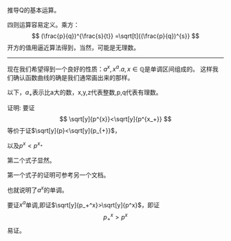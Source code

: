 
推导Q的基本运算。

四则运算容易定义。乘方：
$$
(\frac{p}{q})^{\frac{s}{t}}
=\sqrt[t]{(\frac{p}{q})^{s}}
$$
开方的值用逼近算法得到，当然，可能是无理数。

---
现在我们希望得到一个良好的性质：$a^x,x^a. a,x\in \mathbb{Q}$是单调区间组成的。
这样我们确认函数曲线的确是我们通常画出来的那样。



以下，$a_{+}$表示比a大的数，x,y,z代表整数,p,q代表有理数。

证明:
要证
$$
\sqrt[y]{p^{x}}<\sqrt[y]{p^{x_+}}
$$
等价于证$\sqrt[y]{p}<\sqrt[y]{p_{+}}$，

以及$p^x<p^{x_+}$

第二个式子显然。

第一个式子的证明可参考另一个文档。

也就说明了$a^x$的单调。

要证$x^a$单调,即证$\sqrt[y]{p_+^x}>\sqrt[y]{p^x}$，即证
$$p_+^x>p^x$$
易证。





